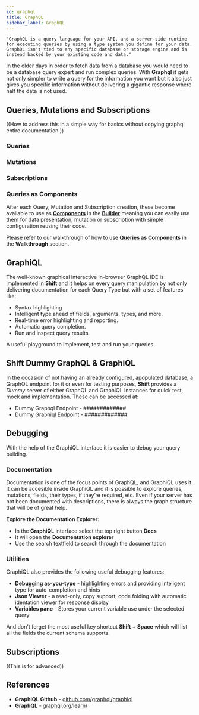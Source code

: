 ```yaml
---
id: graphql
title: GraphQL
sidebar_label: GraphQL
---
```


`"GraphQL is a query language for your API, and a server-side runtime for executing queries by using a type system you define for your data. GraphQL isn't tied to any specific database or storage engine and is instead backed by your existing code and data."`


In the older days in order to fetch data from a database you would need to be a database query expert and run complex queries. With __Graphql__ it gets not only simpler to write a query for the information you want but it also just gives you specific information without delivering a gigantic response where half the data is not used.

## Queries, Mutations and Subscriptions

((How to address this in a simple way for basics without copying graphql entire documentation ))
### Queries

### Mutations

### Subscriptions


### Queries as Components

After each Query, Mutation and Subscription creation, these become available to use as [__Components__](components.md) in the [__Builder__](builder.md) meaning you can easily use them for data presentation, mutation or subscription with simple configuration reusing their code.

Please refer to our walkthrough of how to use [__Queries as Components__](queries-as-components.md) in the __Walkthrough__ section.


## GraphiQL

The well-known graphical interactive in-browser GraphQL IDE is implemented in __Shift__ and it helps on every query manipulation by not only delivering documentation for each Query Type but with a set of features like: 
* Syntax highlighting
* Intelligent type ahead of fields, arguments, types, and more.
* Real-time error highlighting and reporting.
* Automatic query completion.
* Run and inspect query results.

A useful playground to implement, test and run your queries.


## Shift Dummy GraphQL & GraphiQL

In the occasion of not having an already configured, apopulated database, a GraphQL endpoint for it or even for testing purposes, __Shift__ provides a _Dummy_ server of either GraphQL and GraphiQL instances for quick test, mock and implementation. These can be accessed at:

* Dummy Graphql Endpoint - ############# 
* Dummy Graphiql Endpoint - ############# 

## Debugging
With the help of the GraphiQL interface it is easier to debug your query building.

### Documentation
Documentation is one of the focus points of GraphQL, and GraphiQL uses it. It can be accesible inside GraphiQL and it is possible to explore queries, mutations, fields, their types, if they’re required, etc. Even if your server has not been documented with descriptions, there is always the graph structure that will be of great help.

__Explore the Documentation Explorer:__
* In the __GraphiQL__ interface select the top right button __Docs__
* It will open the __Documentation explorer__
* Use the search textfield to search through the documentation

### Utilities
GraphiQL also provides the following useful debugging features:
* __Debugging as-you-type__ - highlighting errors and providing inteligent type for auto-completion and hints
* __Json Viewer__ - a read-only, copy support, code folding with automatic identation viewer for response display
* __Variables pane__ - Stores your current variable use under the selected query

And don't forget the most useful key shortcut __Shift__ + __Space__ which will list all the fields the current schema supports.

## Subscriptions

((This is for advanced))

## References

* __GraphiQL Github__ - [github.com/graphql/graphiql](https://github.com/graphql/graphiql)
* __GraphQL__ - [graphql.org/learn/](http://graphql.org/learn/)
